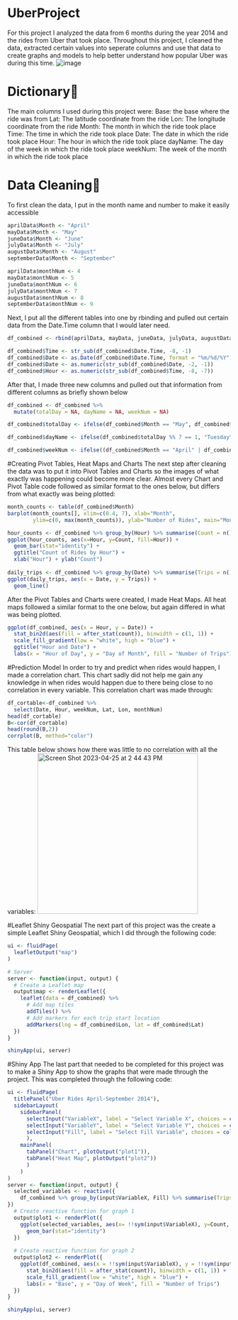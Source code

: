 # UberProject

For this project I analyzed the data from 6 months during the year 2014 and the rides from Uber that took place. Throughout this project, I cleaned the data, extracted certain values into seperate columns and use that data to create graphs and models to help better understand how popular Uber was during this time. 
![image](https://user-images.githubusercontent.com/113047041/234376822-d2c5265f-f7ee-46b6-b71a-12a3651cc8cf.png)

# Dictionary📝
The main columns I used during this project were:
Base: the base where the ride was from
Lat: The latitude coordinate from the ride
Lon: The longitude coordinate from the ride
Month: The month in which the ride took place
Time: The time in which the ride took place
Date: The date in which the ride took place
Hour: The hour in which the ride took place
dayName: The day of the week in which the ride took place
weekNum: The week of the month in which the ride took place

# Data Cleaning🧹
To first clean the data, I put in the month name and number to make it easily accessible
```R
aprilData$Month <- "April"
mayData$Month <- "May"
juneData$Month <- "June"
julyData$Month <- "July"
augustData$Month <- "August"
septemberData$Month <- "September"

aprilData$monthNum <- 4
mayData$monthNum <- 5
juneData$monthNum <- 6
julyData$monthNum <- 7
augustData$monthNum <- 8
septemberData$monthNum <- 9
```
Next, I put all the different tables into one by rbinding and pulled out certain data from the Date.Time column that I would later need.
```R
df_combined <- rbind(aprilData, mayData, juneData, julyData, augustData, septemberData)

df_combined$Time <- str_sub(df_combined$Date.Time, -8, -1)
df_combined$Date <- as.Date(df_combined$Date.Time, format = "%m/%d/%Y")
df_combined$Date <- as.numeric(str_sub(df_combined$Date, -2, -1))
df_combined$Hour <- as.numeric(str_sub(df_combined$Time, -8, -7))
```
After that, I made three new columns and pulled out that information from different columns as briefly shown below
```R
df_combined <- df_combined %>% 
  mutate(totalDay = NA, dayName = NA, weekNum = NA)

df_combined$totalDay <- ifelse(df_combined$Month == "May", df_combined$Date + 30, df_combined$Date)

df_combined$dayName <- ifelse(df_combined$totalDay %% 7 == 1, "Tuesday", df_combined$dayName)

df_combined$weekNum <- ifelse((df_combined$Month == "April" | df_combined$Month == "July") & df_combined$Date <= 31, 5, df_combined$weekNum)
```

#Creating Pivot Tables, Heat Maps and Charts
The next step after cleaning the data was to put it into Pivot Tables and Charts so the images of what exactly was happening could become more clear. Almost every Chart and Pivot Table code followed as similar format to the ones below, but differs from what exactly was being plotted:
```R
month_counts <- table(df_combined$Month)
barplot(month_counts[], xlim=c(0.4, 7), xlab="Month",
        ylim=c(0, max(month_counts)), ylab="Number of Rides", main="Month Count Chart", col = "Green")

hour_counts <- df_combined %>% group_by(Hour) %>% summarise(Count = n())
ggplot(hour_counts, aes(x=Hour, y=Count, fill=Hour)) + 
  geom_bar(stat="identity") +
  ggtitle("Count of Rides by Hour") +
  xlab("Hour") + ylab("Count")
  
daily_trips <- df_combined %>% group_by(Date) %>% summarise(Trips = n()) 
ggplot(daily_trips, aes(x = Date, y = Trips)) + 
  geom_line()
```

After the Pivot Tables and Charts were created, I made Heat Maps. All heat maps followed a similar format to the one below, but again differed in what was being plotted. 
```R
ggplot(df_combined, aes(x = Hour, y = Date)) +
  stat_bin2d(aes(fill = after_stat(count)), binwidth = c(1, 1)) +
  scale_fill_gradient(low = "white", high = "blue") +
  ggtitle("Hour and Date") +
  labs(x = "Hour of Day", y = "Day of Month", fill = "Number of Trips")
```

#Prediction Model
In order to try and predict when rides would happen, I made a correlation chart. This chart sadly did not help me gain any knowledge in when rides would happen due to there being close to no correlation in every variable. This correlation chart was made through:
```R
df_cortable<-df_combined %>%
  select(Date, Hour, weekNum, Lat, Lon, monthNum)
head(df_cortable)
B<-cor(df_cortable)
head(round(B,2))
corrplot(B, method="color")
```
This table below shows how there was little to no correlation with all the variables:
<img width="362" alt="Screen Shot 2023-04-25 at 2 44 43 PM" src="https://user-images.githubusercontent.com/113047041/234386505-224a9b95-640c-4723-be6c-0ef295d2d7dd.png">

#Leaflet Shiny Geospatial
The next part of this project was the create a simple Leaflet Shiny Geospatial, which I did through the following code:
```R
ui <- fluidPage(
  leafletOutput("map")
)

# Server
server <- function(input, output) {
  # Create a Leaflet map
  output$map <- renderLeaflet({
    leaflet(data = df_combined) %>% 
      # Add map tiles
      addTiles() %>% 
      # Add markers for each trip start location
      addMarkers(lng = df_combined$Lon, lat = df_combined$Lat)
  })
}

shinyApp(ui, server)
```

#Shiny App
The last part that needed to be completed for this project was to make a Shiny App to show the graphs that were made through the project. This was completed through the following code:
```R
ui <- fluidPage(
  titlePanel("Uber Rides April-September 2014"),
  sidebarLayout(
    sidebarPanel(
      selectInput("VariableX", label = "Select Variable X", choices = colnames(df_combined)),
      selectInput("VariableY", label = "Select Variable Y", choices = colnames(df_combined)),
      selectInput("Fill", label = "Select Fill Variable", choices = colnames(df_combined)),
      ),
    mainPanel(
      tabPanel("Chart", plotOutput("plot1")),
      tabPanel("Heat Map", plotOutput("plot2"))
      )
    )
)
server <- function(input, output) {
  selected_variables <- reactive({
    df_combined %>% group_by(input$VariableX, Fill) %>% summarise(Trips = n()) 
})
  # Create reactive function for graph 1
  output$plot1 <- renderPlot({
    ggplot(selected_variables, aes(x= !!sym(input$VariableX), y=Count, fill= !!sym(input$Fill))) + 
      geom_bar(stat="identity")
  })
  
  # Create reactive function for graph 2
  output$plot2 <- renderPlot({
    ggplot(df_combined, aes(x = !!sym(input$VariableX), y = !!sym(input$VariableY))) +
      stat_bin2d(aes(fill = after_stat(count)), binwidth = c(1, 1)) +
      scale_fill_gradient(low = "white", high = "blue") +
      labs(x = "Base", y = "Day of Week", fill = "Number of Trips")
  })
}

shinyApp(ui, server)
```
